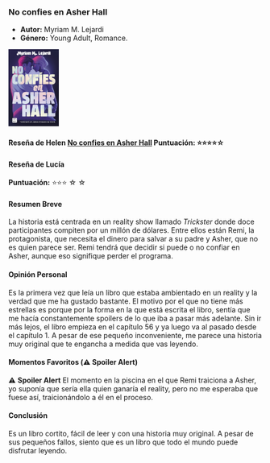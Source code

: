### **No confies en Asher Hall**
- **Autor:** Myriam M. Lejardi
- **Género:** Young Adult, Romance.
<img src="../Imagenes/No confies en asher hall.jpg" alt="No confies en Asher Hall" width="100" />

#### Reseña de Helen [No confies en Asher Hall](../../BookTrack/Usuarios/Elena/Mis%20reseñas/No%20confies%20en%20Asher%20Hall.md) **Puntuación:**  ⭐⭐⭐⭐☆

#### Reseña de Lucía
**Puntuación:**  ⭐⭐⭐ ☆ ☆

#### Resumen Breve
La historia está centrada en un reality show llamado *Trickster* donde doce participantes compiten por un millón de dólares. Entre ellos están Remi, la protagonista, que necesita el dinero para salvar a su padre y Asher, que no es quien parece ser. Remi tendrá que decidir si puede o no confiar en Asher, aunque eso signifique perder el programa.

#### Opinión Personal
Es la primera vez que leía un libro que estaba ambientado en un reality y la verdad que me ha gustado bastante. El motivo por el que no tiene más estrellas es porque por la forma en la que está escrita el libro, sentía que me hacía constantemente spoilers de lo que iba a pasar más adelante. Sin ir más lejos, el libro empieza en el capítulo 56 y ya luego va al pasado desde el capítulo 1. A pesar de ese pequeño inconveniente, me parece una historia muy original que te engancha a medida que vas leyendo.

#### Momentos Favoritos (⚠️ Spoiler Alert)  
⚠️ **Spoiler Alert**
El momento en la piscina en el que Remi traiciona a Asher, yo suponía que sería ella quien ganaría el reality, pero no me esperaba que fuese así, traicionándolo a él en el proceso.

#### Conclusión 
Es un libro cortito, fácil de leer y con una historia muy original. A pesar de sus pequeños fallos, siento que es un libro que todo el mundo puede disfrutar leyendo.